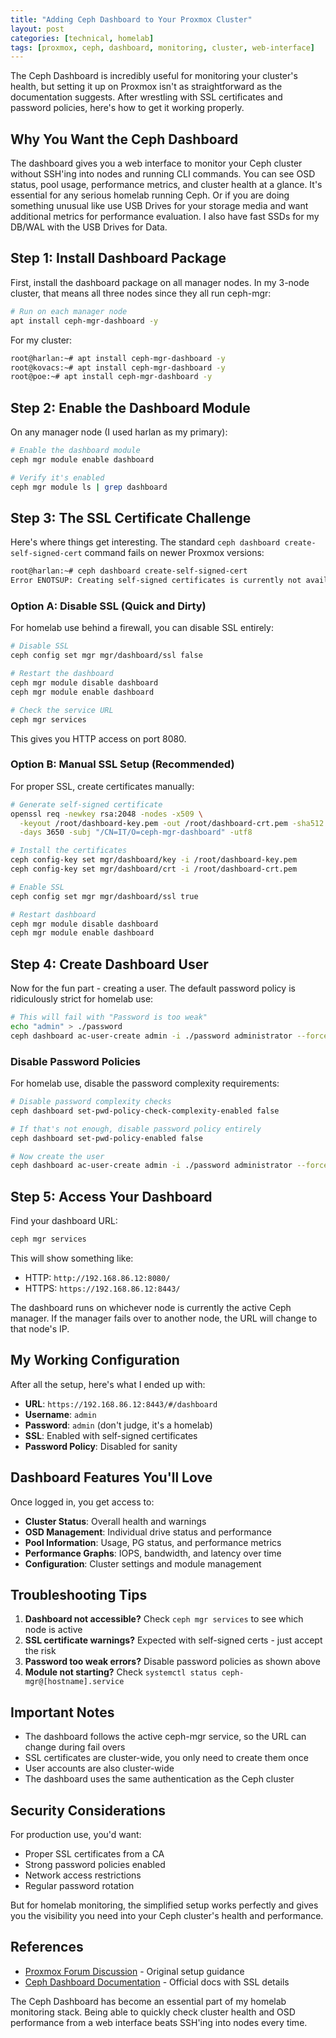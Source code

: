```yaml
---
title: "Adding Ceph Dashboard to Your Proxmox Cluster"
layout: post
categories: [technical, homelab]
tags: [proxmox, ceph, dashboard, monitoring, cluster, web-interface]
---
```


The Ceph Dashboard is incredibly useful for monitoring your cluster's health, but setting it up on Proxmox isn't as straightforward as the documentation suggests. After wrestling with SSL certificates and password policies, here's how to get it working properly.

## Why You Want the Ceph Dashboard

The dashboard gives you a web interface to monitor your Ceph cluster without SSH'ing into nodes and running CLI commands. You can see OSD status, pool usage, performance metrics, and cluster health at a glance. It's essential for any serious homelab running Ceph. Or if you are doing something unusual like use USB Drives for your storage media and want additional metrics for performance evaluation. I also have fast SSDs for my DB/WAL with the USB Drives for Data.

<!-- excerpt-end -->

## Step 1: Install Dashboard Package

First, install the dashboard package on all manager nodes. In my 3-node cluster, that means all three nodes since they all run ceph-mgr:

```bash
# Run on each manager node
apt install ceph-mgr-dashboard -y
```

For my cluster:

```bash
root@harlan:~# apt install ceph-mgr-dashboard -y
root@kovacs:~# apt install ceph-mgr-dashboard -y  
root@poe:~# apt install ceph-mgr-dashboard -y
```

## Step 2: Enable the Dashboard Module

On any manager node (I used harlan as my primary):

```bash
# Enable the dashboard module
ceph mgr module enable dashboard

# Verify it's enabled
ceph mgr module ls | grep dashboard
```

## Step 3: The SSL Certificate Challenge

Here's where things get interesting. The standard `ceph dashboard create-self-signed-cert` command fails on newer Proxmox versions:

```bash
root@harlan:~# ceph dashboard create-self-signed-cert
Error ENOTSUP: Creating self-signed certificates is currently not available.
```

### Option A: Disable SSL (Quick and Dirty)

For homelab use behind a firewall, you can disable SSL entirely:

```bash
# Disable SSL
ceph config set mgr mgr/dashboard/ssl false

# Restart the dashboard
ceph mgr module disable dashboard
ceph mgr module enable dashboard

# Check the service URL
ceph mgr services
```

This gives you HTTP access on port 8080.

### Option B: Manual SSL Setup (Recommended)

For proper SSL, create certificates manually:

```bash
# Generate self-signed certificate
openssl req -newkey rsa:2048 -nodes -x509 \
  -keyout /root/dashboard-key.pem -out /root/dashboard-crt.pem -sha512 \
  -days 3650 -subj "/CN=IT/O=ceph-mgr-dashboard" -utf8

# Install the certificates
ceph config-key set mgr/dashboard/key -i /root/dashboard-key.pem
ceph config-key set mgr/dashboard/crt -i /root/dashboard-crt.pem

# Enable SSL
ceph config set mgr mgr/dashboard/ssl true

# Restart dashboard
ceph mgr module disable dashboard
ceph mgr module enable dashboard
```

## Step 4: Create Dashboard User

Now for the fun part - creating a user. The default password policy is ridiculously strict for homelab use:

```bash
# This will fail with "Password is too weak"
echo "admin" > ./password
ceph dashboard ac-user-create admin -i ./password administrator --force
```

### Disable Password Policies

For homelab use, disable the password complexity requirements:

```bash
# Disable password complexity checks
ceph dashboard set-pwd-policy-check-complexity-enabled false

# If that's not enough, disable password policy entirely
ceph dashboard set-pwd-policy-enabled false

# Now create the user
ceph dashboard ac-user-create admin -i ./password administrator --force
```

## Step 5: Access Your Dashboard

Find your dashboard URL:

```bash
ceph mgr services
```

This will show something like:
- HTTP: `http://192.168.86.12:8080/`
- HTTPS: `https://192.168.86.12:8443/`

The dashboard runs on whichever node is currently the active Ceph manager. If the manager fails over to another node, the URL will change to that node's IP.

## My Working Configuration

After all the setup, here's what I ended up with:

- **URL**: `https://192.168.86.12:8443/#/dashboard`
- **Username**: `admin`
- **Password**: `admin` (don't judge, it's a homelab)
- **SSL**: Enabled with self-signed certificates
- **Password Policy**: Disabled for sanity

## Dashboard Features You'll Love

Once logged in, you get access to:

- **Cluster Status**: Overall health and warnings
- **OSD Management**: Individual drive status and performance
- **Pool Information**: Usage, PG status, and performance metrics
- **Performance Graphs**: IOPS, bandwidth, and latency over time
- **Configuration**: Cluster settings and module management

## Troubleshooting Tips

1. **Dashboard not accessible?** Check `ceph mgr services` to see which node is active
2. **SSL certificate warnings?** Expected with self-signed certs - just accept the risk
3. **Password too weak errors?** Disable password policies as shown above
4. **Module not starting?** Check `systemctl status ceph-mgr@[hostname].service`

## Important Notes

- The dashboard follows the active ceph-mgr service, so the URL can change during fail overs
- SSL certificates are cluster-wide, you only need to create them once
- User accounts are also cluster-wide
- The dashboard uses the same authentication as the Ceph cluster

## Security Considerations

For production use, you'd want:

- Proper SSL certificates from a CA
- Strong password policies enabled
- Network access restrictions
- Regular password rotation

But for homelab monitoring, the simplified setup works perfectly and gives you the visibility you need into your Ceph cluster's health and performance.

## References

- [Proxmox Forum Discussion](https://forum.proxmox.com/threads/nautilus-activating-ceph-dashboard.85961/) - Original setup guidance
- [Ceph Dashboard Documentation](https://docs.ceph.com/en/reef/mgr/dashboard/) - Official docs with SSL details

The Ceph Dashboard has become an essential part of my homelab monitoring stack. Being able to quickly check cluster health and OSD performance from a web interface beats SSH'ing into nodes every time.
